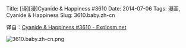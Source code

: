 Title: [译][漫]Cyanide & Happiness #3610
Date: 2014-07-06
Tags: 漫画, Cyanide & Happiness
Slug: 3610.baby.zh-cn

译自：[Cyanide & Happiness #3610 - Explosm.net](http://explosm.net/comics/3610/)


![3610.baby.zh-cn.png](/static/images/comics/3610.baby.zh-cn.png)